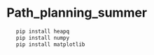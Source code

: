 # Path_planning_summer



 ```bash
    pip install heapq
    pip install numpy
    pip install matplotlib
 ```




